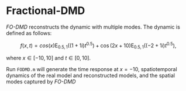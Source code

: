 # Fractional-DMD

*FO-DMD* reconstructs the dynamic with multiple modes. The dynamic is defined as follows:

$$f(x,t)=cos(x)\operatorname{E}_{0.5,1} ((1+1i)t^{0.5})+\cos(2x+10)\operatorname{E}_{0.5,1}((-2+1i)t^{0.5}),$$

where $x\in [-10,10]$ and $t\in[0,10]$.

Run `FODMD.m` will generate the time response at $x = −10$, spatiotemporal dynamics of the real model and reconstructed models, and the spatial modes captured by *FO-DMD*

